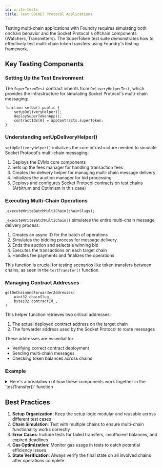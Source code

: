 ```yaml
---
id: write-tests
title: Test SOCKET Protocol Applications
---
```


Testing multi-chain applications with Foundry requires simulating both onchain behavior and the Socket Protocol's offchain components (Watchers, Transmitters). The SuperToken test suite demonstrates how to effectively test multi-chain token transfers using Foundry's testing framework.

## Key Testing Components

### Setting Up the Test Environment

The `SuperTokenTest` contract inherits from `DeliveryHelperTest`, which provides the infrastructure for simulating Socket Protocol's multi-chain messaging:

```solidity
function setUp() public {
    setUpDeliveryHelper();
    deploySuperTokenApp();
    contractIds[0] = appContracts.superToken;
}
```

### Understanding setUpDeliveryHelper()

`setUpDeliveryHelper()` initializes the core infrastructure needed to simulate Socket Protocol's multi-chain messaging:

1. Deploys the EVMx core components
2. Sets up the fees manager for handling transaction fees
3. Creates the delivery helper for managing multi-chain message delivery
4. Initializes the auction manager for bid processing
5. Deploys and configures Socket Protocol contracts on test chains (Arbitrum and Optimism in this case)

### Executing Multi-Chain Operations

```solidity
_executeWriteBatchMultiChain(chainSlugs);
```

`_executeWriteBatchMultiChain()` simulates the entire multi-chain message delivery process:

1. Creates an async ID for the batch of operations
2. Simulates the bidding process for message delivery
3. Ends the auction and selects a winning bid
4. Executes the transactions on each target chain
5. Handles fee payments and finalizes the operations

This function is crucial for testing scenarios like token transfers between chains, as seen in the `testTransfer()` function.

### Managing Contract Addresses

```solidity
getOnChainAndForwarderAddresses(
    uint32 chainSlug_,
    bytes32 contractId_,
)
```

This helper function retrieves two critical addresses:

1. The actual deployed contract address on the target chain
2. The forwarder address used by the Socket Protocol to route messages

These addresses are essential for:
- Verifying correct contract deployment
- Sending multi-chain messages
- Checking token balances across chains

### Example
<details>
   <summary>Here's a breakdown of how these components work together in the `testTransfer()` function</summary>
    ```solidity
    function testTransfer() public {
            beforeTransfer();

            (address onChainArb, address forwarderArb) = getOnChainAndForwarderAddresses(
                arbChainSlug,
                appContracts.superToken,
            );

            (address onChainOpt, address forwarderOpt) = getOnChainAndForwarderAddresses(
                optChainSlug,
                appContracts.superToken,
            );

            uint256 arbBalanceBefore = SuperToken(onChainArb).balanceOf(owner);
            uint256 optBalanceBefore = SuperToken(onChainOpt).balanceOf(owner);

            transferOrder = SuperTokenAppGateway.TransferOrder({
                srcToken: forwarderArb,
                dstToken: forwarderOpt,
                user: owner,
                srcAmount: srcAmount,
                deadline: block.timestamp + 1000000
            });
            bytes memory encodedOrder = abi.encode(transferOrder);
            appContracts.superTokenApp.transfer(encodedOrder);

            uint32[] memory chainSlugs = new uint32[](2);
            chainSlugs[0] = IForwarder(forwarderArb).getChainSlug();
            chainSlugs[1] = IForwarder(forwarderOpt).getChainSlug();
            // You can run the function below whenever you want to simulate the onchain execution for
            // the txs in batch of the current asyncId. It bids, finalises, relays and resolves promises
            _executeWriteBatchMultiChain(chainSlugs);

            assertEq(
                SuperToken(onChainArb).balanceOf(owner),
                arbBalanceBefore - srcAmount,
                "Arb balance should be decreased by srcAmount"
            );
            assertEq(
                SuperToken(onChainOpt).balanceOf(owner),
                optBalanceBefore + srcAmount,
                "Opt balance should be increased by srcAmount"
            );
        }
    ```
</details>

## Best Practices

1. **Setup Organization**: Keep the setup logic modular and reusable across different test cases
2. **Chain Simulation**: Test with multiple chains to ensure multi-chain functionality works correctly
3. **Error Cases**: Include tests for failed transfers, insufficient balances, and expired deadlines
4. **Gas Optimization**: Monitor gas usage in tests to catch potential efficiency issues
5. **State Verification**: Always verify the final state on all involved chains after operations complete

